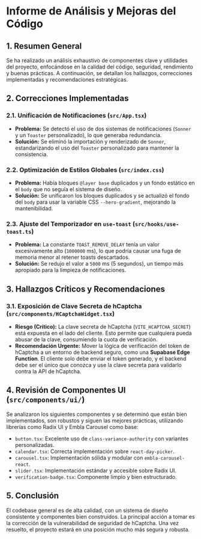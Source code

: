 # Informe de Análisis y Mejoras del Código

## 1. Resumen General

Se ha realizado un análisis exhaustivo de componentes clave y utilidades del proyecto, enfocándose en la calidad del código, seguridad, rendimiento y buenas prácticas. A continuación, se detallan los hallazgos, correcciones implementadas y recomendaciones estratégicas.

## 2. Correcciones Implementadas

### 2.1. Unificación de Notificaciones (`src/App.tsx`)
- **Problema:** Se detectó el uso de dos sistemas de notificaciones (`Sonner` y un `Toaster` personalizado), lo que generaba redundancia.
- **Solución:** Se eliminó la importación y renderizado de `Sonner`, estandarizando el uso del `Toaster` personalizado para mantener la consistencia.

### 2.2. Optimización de Estilos Globales (`src/index.css`)
- **Problema:** Había bloques `@layer base` duplicados y un fondo estático en el `body` que no seguía el sistema de diseño.
- **Solución:** Se unificaron los bloques duplicados y se actualizó el fondo del `body` para usar la variable CSS `--hero-gradient`, mejorando la mantenibilidad.

### 2.3. Ajuste del Temporizador en `use-toast` (`src/hooks/use-toast.ts`)
- **Problema:** La constante `TOAST_REMOVE_DELAY` tenía un valor excesivamente alto (`1000000` ms), lo que podría causar una fuga de memoria menor al retener toasts descartados.
- **Solución:** Se redujo el valor a `5000` ms (5 segundos), un tiempo más apropiado para la limpieza de notificaciones.

## 3. Hallazgos Críticos y Recomendaciones

### 3.1. Exposición de Clave Secreta de hCaptcha (`src/components/HCaptchaWidget.tsx`)
- **Riesgo (Crítico):** La clave secreta de hCaptcha (`VITE_HCAPTCHA_SECRET`) está expuesta en el lado del cliente. Esto permite que cualquiera pueda abusar de la clave, consumiendo la cuota de verificación.
- **Recomendación Urgente:** Mover la lógica de verificación del token de hCaptcha a un entorno de backend seguro, como una **Supabase Edge Function**. El cliente solo debe enviar el token generado, y el backend debe ser el único que conozca y use la clave secreta para validarlo contra la API de hCaptcha.

## 4. Revisión de Componentes UI (`src/components/ui/`)

Se analizaron los siguientes componentes y se determinó que están bien implementados, son robustos y siguen las mejores prácticas, utilizando librerías como Radix UI y Embla Carousel como base:

- `button.tsx`: Excelente uso de `class-variance-authority` con variantes personalizadas.
- `calendar.tsx`: Correcta implementación sobre `react-day-picker`.
- `carousel.tsx`: Implementación sólida y modular con `embla-carousel-react`.
- `slider.tsx`: Implementación estándar y accesible sobre Radix UI.
- `verification-badge.tsx`: Componente limpio y bien estructurado.

## 5. Conclusión

El codebase general es de alta calidad, con un sistema de diseño consistente y componentes bien construidos. La principal acción a tomar es la corrección de la vulnerabilidad de seguridad de hCaptcha. Una vez resuelto, el proyecto estará en una posición mucho más segura y robusta.
